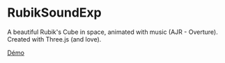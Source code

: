 # RubikSoundExp

A beautiful Rubik's Cube in space, animated with music (AJR - Overture). Created with Three.js (and love).

[Démo](https://sebouchu.github.io/RubikSoundExp)
